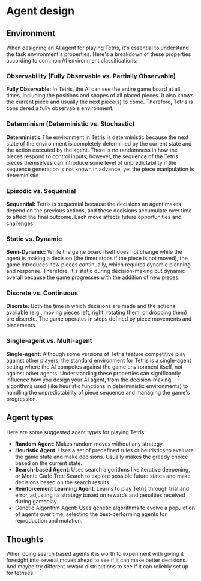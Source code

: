 # Agent design

## Environment

When designing an AI agent for playing Tetris, it's essential to understand the task environment's properties. Here's a breakdown of these properties according to common AI environment classifications:

### Observability (Fully Observable vs. Partially Observable)

**Fully Observable:** In Tetris, the AI can see the entire game board at all times, including the positions and shapes of all placed pieces. It also knows the current piece and usually the next piece(s) to come. Therefore, Tetris is considered a fully observable environment.

### Determinism (Deterministic vs. Stochastic)

**Deterministic**
The environment in Tetris is deterministic because the next state of the environment is completely determined by the current state and the action executed by the agent. There is no randomness in how the pieces respond to control inputs; however, the sequence of the Tetris pieces themselves can introduce some level of unpredictability if the sequence generation is not known in advance, yet the piece manipulation is deterministic.

### Episodic vs. Sequential

**Sequential:**
Tetris is sequential because the decisions an agent makes depend on the previous actions, and these decisions accumulate over time to affect the final outcome. Each move affects future opportunities and challenges.

### Static vs. Dynamic

**Semi-Dynamic:**
While the game board itself does not change while the agent is making a decision (the timer stops if the piece is not moved), the game introduces new pieces continually, which requires dynamic planning and response. Therefore, it's static during decision-making but dynamic overall because the game progresses with the addition of new pieces.

### Discrete vs. Continuous

**Discrete:** Both the time in which decisions are made and the actions available (e.g., moving pieces left, right, rotating them, or dropping them) are discrete. The game operates in steps defined by piece movements and placements.

### Single-agent vs. Multi-agent

**Single-agent:** Although some versions of Tetris feature competitive play against other players, the standard environment for Tetris is a single-agent setting where the AI competes against the game environment itself, not against other agents.
Understanding these properties can significantly influence how you design your AI agent, from the decision-making algorithms used (like heuristic functions in deterministic environments) to handling the unpredictability of piece sequence and managing the game's progression.

## Agent types

Here are some suggested agent types for playing Tetris:

- **Random Agent**: Makes random moves without any strategy.
- **Heuristic Agent**: Uses a set of predefined rules or heuristics to evaluate the game state and make decisions. Usually makes the greedy choice based on the current state.
- **Search-based Agent**: Uses search algorithms like iterative deepening, or Monte Carlo Tree Search to explore possible future states and make decisions based on the search results.
- **Reinforcement Learning Agent**: Learns to play Tetris through trial and error, adjusting its strategy based on rewards and penalties received during gameplay.
- Genetic Algorithm Agent: Uses genetic algorithms to evolve a population of agents over time, selecting the best-performing agents for reproduction and mutation.

## Thoughts

When doing search based agents it is worth to experiment with giving it foresight into several moves ahead to see if it can make better decisions. And maybe try different reward distributions to see if it can reliebly set up for tetrises.
